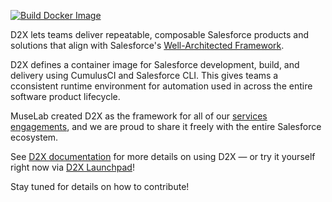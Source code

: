 [![Build Docker Image](https://github.com/muselab-d2x/d2x/actions/workflows/build.yml/badge.svg)](https://github.com/muselab-d2x/d2x/actions/workflows/build.yml)

D2X lets teams deliver repeatable, composable Salesforce products and solutions that align with Salesforce's [Well-Architected Framework](https://architect.salesforce.com/well-architected/overview).

D2X defines a container image for Salesforce development, build, and delivery using CumulusCI and Salesforce CLI. This gives teams a cconsistent runtime environment for automation used in across the entire software product lifecycle.

MuseLab created D2X as the framework for all of our [services engagements](https://muselab.com/services), and we are proud to share it freely with the entire Salesforce ecosystem.

See [D2X documentation](https://d2x.readthedocs.io) for more details on using D2X — or try it yourself right now via [D2X Launchpad](https://launchpad.muselab.com)! 

Stay tuned for details on how to contribute!

